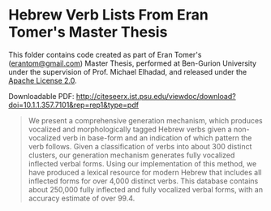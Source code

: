 # Hebrew Verb Lists From Eran Tomer's Master Thesis

This folder contains code created as part of Eran Tomer's (erantom@gmail.com) Master Thesis,
performed at Ben-Gurion University under the supervision of Prof. Michael Elhadad, and released under the [Apache License 2.0](https://www.apache.org/licenses/LICENSE-2.0).

Downloadable PDF:
http://citeseerx.ist.psu.edu/viewdoc/download?doi=10.1.1.357.7101&rep=rep1&type=pdf

> We present a comprehensive generation mechanism, 
> which produces vocalized and morphologically tagged Hebrew verbs given a non-vocalized verb 
> in base-form and an indication of which pattern the verb follows. 
> Given a classification of verbs into about 300 distinct clusters, 
> our generation mechanism generates fully vocalized inflected verbal forms. 
> Using our implementation of this method, we have produced a lexical resource for modern Hebrew 
> that includes all inflected forms for over 4,000 distinct verbs. 
> This database contains about 250,000 fully inflected and fully vocalized verbal forms, 
> with an accuracy estimate of over 99.4.
